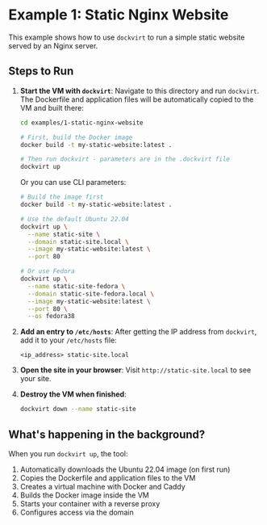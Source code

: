 # Example 1: Static Nginx Website

This example shows how to use `dockvirt` to run a simple static website served by an Nginx server.

## Steps to Run

1.  **Start the VM with `dockvirt`**:
    Navigate to this directory and run `dockvirt`. The Dockerfile and application files will be automatically copied to the VM and built there:

    ```bash
    cd examples/1-static-nginx-website
    
    # First, build the Docker image
    docker build -t my-static-website:latest .
    
    # Then run dockvirt - parameters are in the .dockvirt file
    dockvirt up
    ```

    Or you can use CLI parameters:
    ```bash
    # Build the image first
    docker build -t my-static-website:latest .
    
    # Use the default Ubuntu 22.04
    dockvirt up \
      --name static-site \
      --domain static-site.local \
      --image my-static-website:latest \
      --port 80

    # Or use Fedora
    dockvirt up \
      --name static-site-fedora \
      --domain static-site-fedora.local \
      --image my-static-website:latest \
      --port 80 \
      --os fedora38
    ```

2.  **Add an entry to `/etc/hosts`**:
    After getting the IP address from `dockvirt`, add it to your `/etc/hosts` file:
    ```
    <ip_address> static-site.local
    ```

3.  **Open the site in your browser**:
    Visit `http://static-site.local` to see your site.

4.  **Destroy the VM when finished**:
    ```bash
    dockvirt down --name static-site
    ```

## What's happening in the background?

When you run `dockvirt up`, the tool:
1. Automatically downloads the Ubuntu 22.04 image (on first run)
2. Copies the Dockerfile and application files to the VM
3. Creates a virtual machine with Docker and Caddy
4. Builds the Docker image inside the VM
5. Starts your container with a reverse proxy
6. Configures access via the domain
